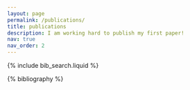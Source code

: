 ```yaml
---
layout: page
permalink: /publications/
title: publications
description: I am working hard to publish my first paper!
nav: true
nav_order: 2
---
```


<!-- _pages/publications.md -->

<!-- Bibsearch Feature -->

{% include bib_search.liquid %}

<div class="publications">

{% bibliography %}

</div>
